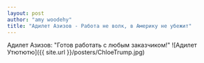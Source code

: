 ```yaml
---
layout: post
author: "amy woodehy"
title: "Адилет Азизов - Работа не волк, в Америку не убежит"
---
```

Адилет Азизов: "Готов работать с любым заказчиком!"
![Адилет Утютютю]({{ site.url }}/posters/ChloeTrump.jpg)
